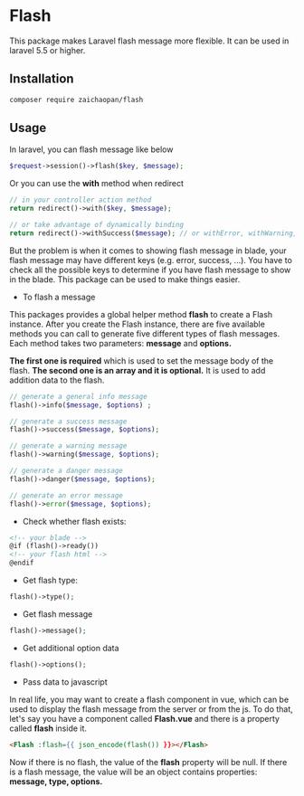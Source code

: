 # Flash

This package makes Laravel flash message more flexible. It can be used in laravel 5.5 or higher.

## Installation

```bash
composer require zaichaopan/flash
```

## Usage

In laravel, you can flash message like below

```php
$request->session()->flash($key, $message);
```

Or you can use the __with__ method when redirect

```php
// in your controller action method
return redirect()->with($key, $message);

// or take advantage of dynamically binding
return redirect()->withSuccess($message); // or withError, withWarning, ...
```

But the problem is when it comes to showing flash message in blade, your flash message may have different keys (e.g. error, success, ...). You have to check all the possible keys to determine if you have flash message to show in the blade. This package can be used to make things easier.

* To flash a message

This packages provides a global helper method __flash__ to create a Flash instance. After you create the Flash instance, there are five available methods you can call to generate five different types of flash messages. Each method takes two parameters: __message__ and __options.__

__The first one is required__ which is used to set the message body of the flash. __The second one is an array and it is optional.__ It is used to add addition data to the flash.

```php
// generate a general info message
flash()->info($message, $options) ;

// generate a success message
flash()->success($message, $options);

// generate a warning message
flash()->warning($message, $options);

// generate a danger message
flash()->danger($message, $options);

// generate an error message
flash()->error($message, $options);
```

* Check whether flash exists:

```html
<!-- your blade -->
@if (flash()->ready())
<!-- your flash html -->
@endif
```

* Get flash type:

```php
flash()->type();
```

* Get flash message

```php
flash()->message();
```

* Get additional option data

```php
flash()->options();
```

* Pass data to javascript

In real life, you may want to create a flash component in vue, which can be used to display the flash message from the server or from the js. To do that, let's say you have a component called __Flash.vue__ and there is a property called __flash__ inside it.

```html
<Flash :flash={{ json_encode(flash()) }}></Flash>
```

Now if there is no flash, the value of the __flash__ property will be null. If there is a flash message, the value will be an object contains properties: __message, type, options.__
